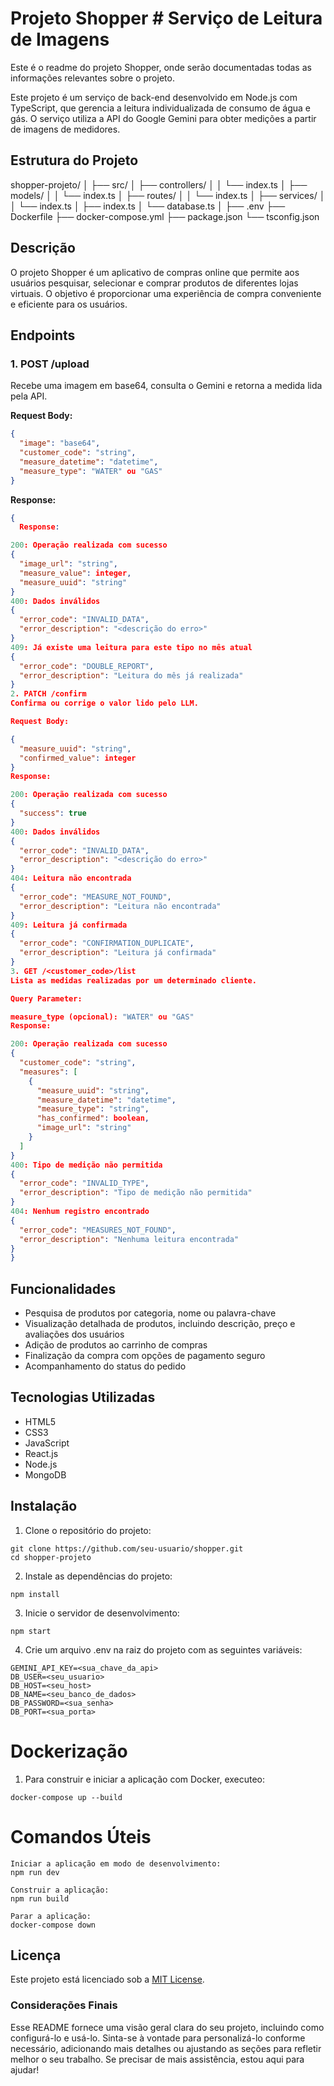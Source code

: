 # Projeto Shopper #  Serviço de Leitura de Imagens

Este é o readme do projeto Shopper, onde serão documentadas todas as informações relevantes sobre o projeto.

Este projeto é um serviço de back-end desenvolvido em Node.js com TypeScript, que gerencia a leitura individualizada de consumo de água e gás. O serviço utiliza a API do Google Gemini para obter medições a partir de imagens de medidores.

## Estrutura do Projeto

shopper-projeto/
│
├── src/
│ ├── controllers/
│ │ └── index.ts
│ ├── models/
│ │ └── index.ts
│ ├── routes/
│ │ └── index.ts
│ ├── services/
│ │ └── index.ts
│ ├── index.ts
│ └── database.ts
│
├── .env
├── Dockerfile
├── docker-compose.yml
├── package.json
└── tsconfig.json

## Descrição

O projeto Shopper é um aplicativo de compras online que permite aos usuários pesquisar, selecionar e comprar produtos de diferentes lojas virtuais. O objetivo é proporcionar uma experiência de compra conveniente e eficiente para os usuários.

## Endpoints

### 1. POST /upload

Recebe uma imagem em base64, consulta o Gemini e retorna a medida lida pela API.

**Request Body:**

```json
{
  "image": "base64",
  "customer_code": "string",
  "measure_datetime": "datetime",
  "measure_type": "WATER" ou "GAS"
}
```

**Response:**

```json
{
  Response:

200: Operação realizada com sucesso
{
  "image_url": "string",
  "measure_value": integer,
  "measure_uuid": "string"
}
400: Dados inválidos
{
  "error_code": "INVALID_DATA",
  "error_description": "<descrição do erro>"
}
409: Já existe uma leitura para este tipo no mês atual
{
  "error_code": "DOUBLE_REPORT",
  "error_description": "Leitura do mês já realizada"
}
2. PATCH /confirm
Confirma ou corrige o valor lido pelo LLM.

Request Body:

{
  "measure_uuid": "string",
  "confirmed_value": integer
}
Response:

200: Operação realizada com sucesso
{
  "success": true
}
400: Dados inválidos
{
  "error_code": "INVALID_DATA",
  "error_description": "<descrição do erro>"
}
404: Leitura não encontrada
{
  "error_code": "MEASURE_NOT_FOUND",
  "error_description": "Leitura não encontrada"
}
409: Leitura já confirmada
{
  "error_code": "CONFIRMATION_DUPLICATE",
  "error_description": "Leitura já confirmada"
}
3. GET /<customer_code>/list
Lista as medidas realizadas por um determinado cliente.

Query Parameter:

measure_type (opcional): "WATER" ou "GAS"
Response:

200: Operação realizada com sucesso
{
  "customer_code": "string",
  "measures": [
    {
      "measure_uuid": "string",
      "measure_datetime": "datetime",
      "measure_type": "string",
      "has_confirmed": boolean,
      "image_url": "string"
    }
  ]
}
400: Tipo de medição não permitida
{
  "error_code": "INVALID_TYPE",
  "error_description": "Tipo de medição não permitida"
}
404: Nenhum registro encontrado
{
  "error_code": "MEASURES_NOT_FOUND",
  "error_description": "Nenhuma leitura encontrada"
}
}
```

## Funcionalidades

- Pesquisa de produtos por categoria, nome ou palavra-chave
- Visualização detalhada de produtos, incluindo descrição, preço e avaliações dos usuários
- Adição de produtos ao carrinho de compras
- Finalização da compra com opções de pagamento seguro
- Acompanhamento do status do pedido

## Tecnologias Utilizadas

- HTML5
- CSS3
- JavaScript
- React.js
- Node.js
- MongoDB

## Instalação

1. Clone o repositório do projeto:

```
git clone https://github.com/seu-usuario/shopper.git
cd shopper-projeto
```

2. Instale as dependências do projeto:

```
npm install
```

3. Inicie o servidor de desenvolvimento:

```
npm start
```

4. Crie um arquivo .env na raiz do projeto com as seguintes variáveis:

```
GEMINI_API_KEY=<sua_chave_da_api>
DB_USER=<seu_usuario>
DB_HOST=<seu_host>
DB_NAME=<seu_banco_de_dados>
DB_PASSWORD=<sua_senha>
DB_PORT=<sua_porta>
```

# Dockerização

1. Para construir e iniciar a aplicação com Docker, executeo:

```
docker-compose up --build
```
# Comandos Úteis


```
Iniciar a aplicação em modo de desenvolvimento:
npm run dev  

Construir a aplicação:
npm run build

Parar a aplicação:
docker-compose down  
```
## Licença

Este projeto está licenciado sob a [MIT License](https://opensource.org/licenses/MIT).


### Considerações Finais  

Esse README fornece uma visão geral clara do seu projeto, incluindo como configurá-lo e usá-lo. Sinta-se à vontade para personalizá-lo conforme necessário, adicionando mais detalhes ou ajustando as seções para refletir melhor o seu trabalho. Se precisar de mais assistência, estou aqui para ajudar!